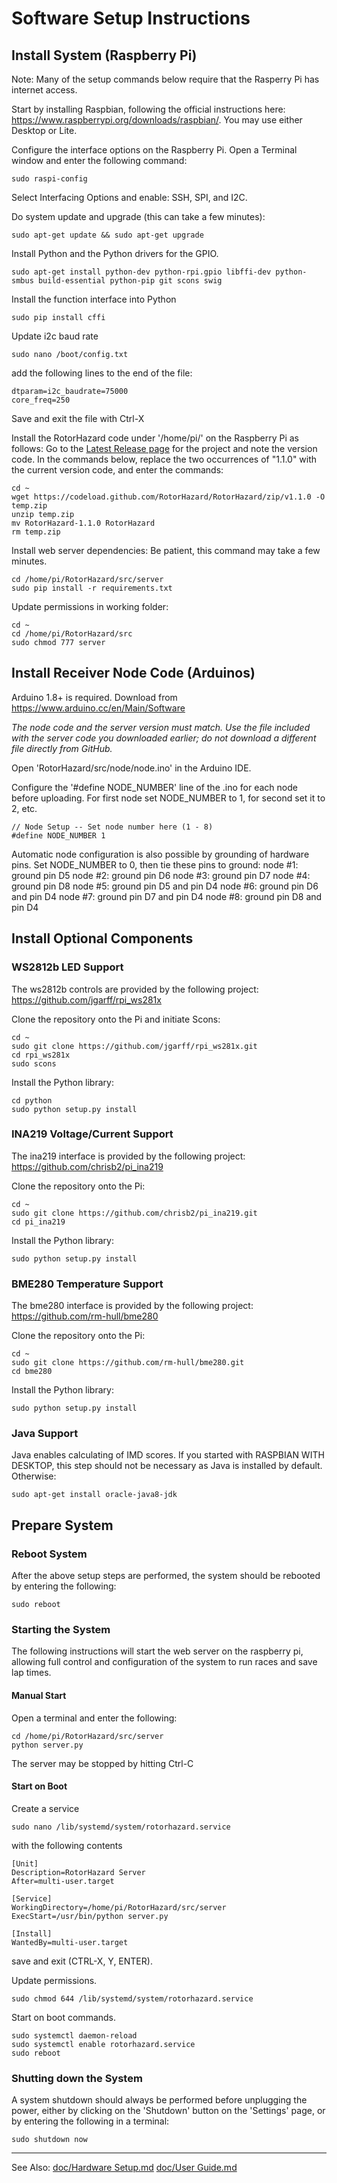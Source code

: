 # Software Setup Instructions

## Install System (Raspberry Pi)
Note: Many of the setup commands below require that the Rasperry Pi has internet access.

Start by installing Raspbian, following the official instructions here: https://www.raspberrypi.org/downloads/raspbian/. You may use either Desktop or Lite.

Configure the interface options on the Raspberry Pi.
Open a Terminal window and enter the following command:
```
sudo raspi-config
```
Select Interfacing Options and enable: SSH, SPI, and I2C.

Do system update and upgrade (this can take a few minutes):
```
sudo apt-get update && sudo apt-get upgrade
```

Install Python and the Python drivers for the GPIO.
```
sudo apt-get install python-dev python-rpi.gpio libffi-dev python-smbus build-essential python-pip git scons swig
```

Install the function interface into Python
```
sudo pip install cffi
```

Update i2c baud rate
```
sudo nano /boot/config.txt
```
add the following lines to the end of the file:
```
dtparam=i2c_baudrate=75000
core_freq=250
```
Save and exit the file with Ctrl-X

Install the RotorHazard code under '/home/pi/' on the Raspberry Pi as follows: Go to the [Latest Release page](https://github.com/RotorHazard/RotorHazard/releases/latest) for the project and note the version code. In the commands below, replace the two occurrences of "1.1.0" with the current version code, and enter the commands:
```
cd ~
wget https://codeload.github.com/RotorHazard/RotorHazard/zip/v1.1.0 -O temp.zip
unzip temp.zip
mv RotorHazard-1.1.0 RotorHazard
rm temp.zip
```

Install web server dependencies:
Be patient, this command may take a few minutes.
```
cd /home/pi/RotorHazard/src/server
sudo pip install -r requirements.txt
```

Update permissions in working folder:
```
cd ~
cd /home/pi/RotorHazard/src
sudo chmod 777 server
```

## Install Receiver Node Code (Arduinos)
Arduino 1.8+ is required. Download from https://www.arduino.cc/en/Main/Software

*The node code and the server version must match. Use the file included with the server code you downloaded earlier; do not download a different file directly from GitHub.*

Open 'RotorHazard/src/node/node.ino' in the Arduino IDE.

Configure the '#define NODE_NUMBER' line of the .ino for each node before uploading. For first node set NODE_NUMBER to 1, for second set it to 2, etc.
```
// Node Setup -- Set node number here (1 - 8)
#define NODE_NUMBER 1
```

Automatic node configuration is also possible by grounding of hardware pins. Set NODE_NUMBER to 0, then tie these pins to ground:
node #1: ground pin D5
node #2: ground pin D6
node #3: ground pin D7
node #4: ground pin D8
node #5: ground pin D5 and pin D4
node #6: ground pin D6 and pin D4
node #7: ground pin D7 and pin D4
node #8: ground pin D8 and pin D4

## Install Optional Components
### WS2812b LED Support
The ws2812b controls are provided by the following project:
https://github.com/jgarff/rpi_ws281x

Clone the repository onto the Pi and initiate Scons:
```
cd ~
sudo git clone https://github.com/jgarff/rpi_ws281x.git
cd rpi_ws281x
sudo scons
```

Install the Python library:
```
cd python
sudo python setup.py install
```

### INA219 Voltage/Current Support
The ina219 interface is provided by the following project:
https://github.com/chrisb2/pi_ina219

Clone the repository onto the Pi:
```
cd ~
sudo git clone https://github.com/chrisb2/pi_ina219.git
cd pi_ina219
```
Install the Python library:
```
sudo python setup.py install
```

### BME280 Temperature Support
The bme280 interface is provided by the following project:
https://github.com/rm-hull/bme280

Clone the repository onto the Pi:
```
cd ~
sudo git clone https://github.com/rm-hull/bme280.git
cd bme280
```
Install the Python library:
```
sudo python setup.py install
```

### Java Support
Java enables calculating of IMD scores. If you started with RASPBIAN WITH DESKTOP, this step should not be necessary as Java is installed by default. Otherwise:
```
sudo apt-get install oracle-java8-jdk
```

## Prepare System
### Reboot System
After the above setup steps are performed, the system should be rebooted by entering the following:
```
sudo reboot
```

### Starting the System

The following instructions will start the web server on the raspberry pi, allowing full control and configuration of the system to run races and save lap times.

#### Manual Start
Open a terminal and enter the following:
```
cd /home/pi/RotorHazard/src/server
python server.py
```
The server may be stopped by hitting Ctrl-C

#### Start on Boot
Create a service
```
sudo nano /lib/systemd/system/rotorhazard.service
```
with the following contents
```
[Unit]
Description=RotorHazard Server
After=multi-user.target

[Service]
WorkingDirectory=/home/pi/RotorHazard/src/server
ExecStart=/usr/bin/python server.py

[Install]
WantedBy=multi-user.target
```
save and exit (CTRL-X, Y, ENTER).

Update permissions.
```
sudo chmod 644 /lib/systemd/system/rotorhazard.service
```

Start on boot commands.
```
sudo systemctl daemon-reload
sudo systemctl enable rotorhazard.service
sudo reboot
```

### Shutting down the System
A system shutdown should always be performed before unplugging the power, either by clicking on the 'Shutdown' button on the 'Settings' page, or by entering the following in a terminal:
```
sudo shutdown now
```

-----------------------------

See Also:
[doc/Hardware Setup.md](Hardware%20Setup.md)
[doc/User Guide.md](User%20Guide.md)
